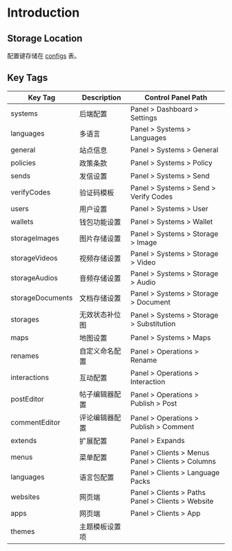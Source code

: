# Introduction

## Storage Location

配置键存储在 [configs](../systems/configs.md) 表。

## Key Tags

| Key Tag | Description | Control Panel Path |
| --- | --- | --- |
| systems | 后端配置 | Panel > Dashboard > Settings |
| languages | 多语言 | Panel > Systems > Languages |
| general | 站点信息 | Panel > Systems > General |
| policies | 政策条款 | Panel > Systems > Policy |
| sends | 发信设置 | Panel > Systems > Send |
| verifyCodes | 验证码模板 | Panel > Systems > Send > Verify Codes |
| users | 用户设置 | Panel > Systems > User |
| wallets | 钱包功能设置 | Panel > Systems > Wallet |
| storageImages | 图片存储设置 | Panel > Systems > Storage > Image |
| storageVideos | 视频存储设置 | Panel > Systems > Storage > Video |
| storageAudios | 音频存储设置 | Panel > Systems > Storage > Audio |
| storageDocuments | 文档存储设置 | Panel > Systems > Storage > Document |
| storages | 无效状态补位图 | Panel > Systems > Storage > Substitution |
| maps | 地图设置 | Panel > Systems > Maps |
| renames | 自定义命名配置 | Panel > Operations > Rename |
| interactions | 互动配置 | Panel > Operations > Interaction |
| postEditor | 帖子编辑器配置 | Panel > Operations > Publish > Post |
| commentEditor | 评论编辑器配置 | Panel > Operations > Publish > Comment |
| extends | 扩展配置 | Panel > Expands |
| menus | 菜单配置 | Panel > Clients > Menus<br>Panel > Clients > Columns |
| languages | 语言包配置 | Panel > Clients > Language Packs |
| websites | 网页端 | Panel > Clients > Paths<br>Panel > Clients > Website |
| apps | 网页端 | Panel > Clients > App |
| themes | 主题模板设置项 |  |